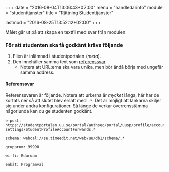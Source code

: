 +++
date = "2016-08-04T13:06:43+02:00"
menu = "handledarinfo"
module = "studenttjanster"
title = "Rättning Studenttjänster"

lastmod = "2016-08-25T13:52:12+02:00"
+++

Målet går ut på att skapa en textfil med svar från modulen.

### För att studenten ska få godkänt krävs följande

1. Filen är inlämnad i studentportalen (*meta*).
1. Den innehåller samma text som [referenssvar](#referenssvar).
    + Notera att URL:erna ska vara unika, men bör ändå börja med ungefär samma
        address.


#### Referenssvar


Referenssvaren är följande.
Notera att url:erna är *mycket* långa, här har de kortats ner så att slutet blev
ersatt med `.*`.
Det är möjligt att länkarna skiljer sig under andra konfigurationer. Så länge
de verkar överrensstämma någorlunda kan du ge studenten godkänt.

```none
e-post:  https://studentportalen.uu.se/portal/authsec/portal/uusp/profile/account-settings/StudentProfileAccountForwards.*

schema: webcal://se.timeedit.net/web/uu/db1/schema/.*

grupprum: 99998

wi-fi: Eduroam

enkät: Programval
```
